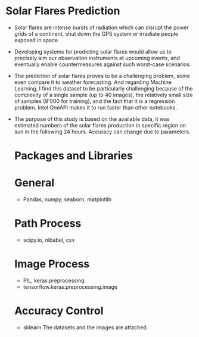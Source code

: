 # Solar Flares Prediction

* Solar flares are intense bursts of radiation which can disrupt the power grids of a continent, shut down the GPS system or irradiate people exposed in space.
* Developing systems for predicting solar flares would allow us to precisely aim our observation instruments at upcoming events, and eventually enable countermeasures against such worst-case scenarios.

* The prediction of solar flares proves to be a challenging problem, some even compare it to weather forecasting. And regarding Machine Learning, I find this dataset to be particularly challenging because of the complexity of a single sample (up to 40 images), the relatively small size of samples (8'000 for training), and the fact that it is a regression problem.
Intel OneAPI makes it to run faster than other notebooks.

* The purpose of this study is based on the available data, it was estimated numbers of the solar flares production in specific region on sun in the following 24 hours. Accuracy can change due to parameters.

  # Packages and Libraries
  # General
  * Pandas, numpy, seaborn, matplotlib
  # Path Process
  * scipy.io, nibabel, csv
  # Image Process
  * PIL, keras.preprocessing
  * tensorflow.keras.preprocessing.image
  # Accuracy Control
  * sklearn
  The datasets and the images are attached.
